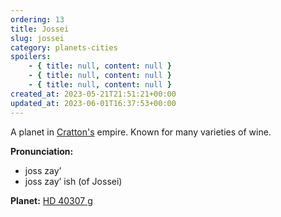 ```yaml
---
ordering: 13
title: Jossei
slug: jossei
category: planets-cities
spoilers:
    - { title: null, content: null }
    - { title: null, content: null }
    - { title: null, content: null }
created_at: 2023-05-21T21:51:21+00:00
updated_at: 2023-06-01T16:37:53+00:00
---
```

A planet in [Cratton's](/category/planets-cities/cratton) empire. Known for many varieties of wine.

**Pronunciation:**
- joss zay’
- joss zay’ ish (of Jossei)

**Planet:** [HD 40307 g](https://en.wikipedia.org/wiki/HD_40307_g)